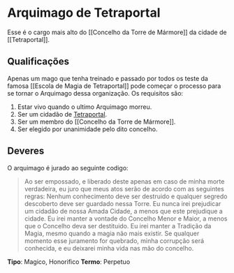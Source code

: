 # Arquimago de Tetraportal

Esse é o cargo mais alto do [[Concelho da Torre de Mármore]] da cidade de [[Tetraportal]].

## Qualificações

Apenas um mago que tenha treinado e passado por todos os teste da famosa [[Escola de Magia de Tetraportal]] pode começar o processo para se tornar o Arquimago dessa organização. Os requisitos são:

1. Estar vivo quando o ultimo Arquimago morreu.
2. Ser um cidadão de [Tetraportal](../../Geografia/Plano%20Material/Tetraportal.md).
3. Ser um membro do [[Concelho da Torre de Mármore]].
4. Ser elegido por unanimidade pelo dito concelho.

## Deveres

O arquimago é jurado ao seguinte codigo:

> Ao ser empossado, e liberado deste apenas em caso de minha morte verdadeira, eu juro que meus atos serão de acordo com as seguintes regras:
> Nenhum conhecimento deve ser destruido e qualquer segredo descoberto deve ser guardado nessa Torre.
> Eu nunca irei prejudicar um cidadão de nossa Amada Cidade, a menos que este prejudique a cidade.
> Eu irei manter a vontade do Concelho Menor e Maior, a menos que o Concelho deva ser destituido.
> Eu irei manter a Tradição da Magia, mesmo quando a magia não mais existir.
> Se qualquer momento esse juramento for quebrado, minha corrupção será conhecida, e eu deixarei minha vida nas mão do concelho.

**Tipo**: Magico, Honorifico
**Termo**: Perpetuo
